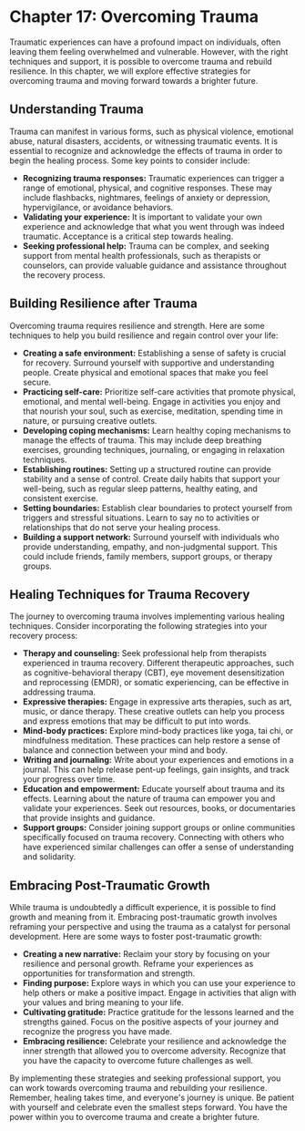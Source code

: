 Chapter 17: Overcoming Trauma
=============================

Traumatic experiences can have a profound impact on individuals, often leaving them feeling overwhelmed and vulnerable. However, with the right techniques and support, it is possible to overcome trauma and rebuild resilience. In this chapter, we will explore effective strategies for overcoming trauma and moving forward towards a brighter future.

Understanding Trauma
--------------------

Trauma can manifest in various forms, such as physical violence, emotional abuse, natural disasters, accidents, or witnessing traumatic events. It is essential to recognize and acknowledge the effects of trauma in order to begin the healing process. Some key points to consider include:

* **Recognizing trauma responses:** Traumatic experiences can trigger a range of emotional, physical, and cognitive responses. These may include flashbacks, nightmares, feelings of anxiety or depression, hypervigilance, or avoidance behaviors.
* **Validating your experience:** It is important to validate your own experience and acknowledge that what you went through was indeed traumatic. Acceptance is a critical step towards healing.
* **Seeking professional help:** Trauma can be complex, and seeking support from mental health professionals, such as therapists or counselors, can provide valuable guidance and assistance throughout the recovery process.

Building Resilience after Trauma
--------------------------------

Overcoming trauma requires resilience and strength. Here are some techniques to help you build resilience and regain control over your life:

* **Creating a safe environment:** Establishing a sense of safety is crucial for recovery. Surround yourself with supportive and understanding people. Create physical and emotional spaces that make you feel secure.
* **Practicing self-care:** Prioritize self-care activities that promote physical, emotional, and mental well-being. Engage in activities you enjoy and that nourish your soul, such as exercise, meditation, spending time in nature, or pursuing creative outlets.
* **Developing coping mechanisms:** Learn healthy coping mechanisms to manage the effects of trauma. This may include deep breathing exercises, grounding techniques, journaling, or engaging in relaxation techniques.
* **Establishing routines:** Setting up a structured routine can provide stability and a sense of control. Create daily habits that support your well-being, such as regular sleep patterns, healthy eating, and consistent exercise.
* **Setting boundaries:** Establish clear boundaries to protect yourself from triggers and stressful situations. Learn to say no to activities or relationships that do not serve your healing process.
* **Building a support network:** Surround yourself with individuals who provide understanding, empathy, and non-judgmental support. This could include friends, family members, support groups, or therapy groups.

Healing Techniques for Trauma Recovery
--------------------------------------

The journey to overcoming trauma involves implementing various healing techniques. Consider incorporating the following strategies into your recovery process:

* **Therapy and counseling:** Seek professional help from therapists experienced in trauma recovery. Different therapeutic approaches, such as cognitive-behavioral therapy (CBT), eye movement desensitization and reprocessing (EMDR), or somatic experiencing, can be effective in addressing trauma.
* **Expressive therapies:** Engage in expressive arts therapies, such as art, music, or dance therapy. These creative outlets can help you process and express emotions that may be difficult to put into words.
* **Mind-body practices:** Explore mind-body practices like yoga, tai chi, or mindfulness meditation. These practices can help restore a sense of balance and connection between your mind and body.
* **Writing and journaling:** Write about your experiences and emotions in a journal. This can help release pent-up feelings, gain insights, and track your progress over time.
* **Education and empowerment:** Educate yourself about trauma and its effects. Learning about the nature of trauma can empower you and validate your experiences. Seek out resources, books, or documentaries that provide insights and guidance.
* **Support groups:** Consider joining support groups or online communities specifically focused on trauma recovery. Connecting with others who have experienced similar challenges can offer a sense of understanding and solidarity.

Embracing Post-Traumatic Growth
-------------------------------

While trauma is undoubtedly a difficult experience, it is possible to find growth and meaning from it. Embracing post-traumatic growth involves reframing your perspective and using the trauma as a catalyst for personal development. Here are some ways to foster post-traumatic growth:

* **Creating a new narrative:** Reclaim your story by focusing on your resilience and personal growth. Reframe your experiences as opportunities for transformation and strength.
* **Finding purpose:** Explore ways in which you can use your experience to help others or make a positive impact. Engage in activities that align with your values and bring meaning to your life.
* **Cultivating gratitude:** Practice gratitude for the lessons learned and the strengths gained. Focus on the positive aspects of your journey and recognize the progress you have made.
* **Embracing resilience:** Celebrate your resilience and acknowledge the inner strength that allowed you to overcome adversity. Recognize that you have the capacity to overcome future challenges as well.

By implementing these strategies and seeking professional support, you can work towards overcoming trauma and rebuilding your resilience. Remember, healing takes time, and everyone's journey is unique. Be patient with yourself and celebrate even the smallest steps forward. You have the power within you to overcome trauma and create a brighter future.
